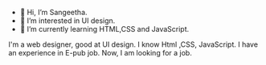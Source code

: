 - 👋 Hi, I’m Sangeetha.
- 👀 I’m interested in UI design.
- 🌱 I’m currently learning HTML,CSS and JavaScript.

I'm a web designer, good at UI design. I know Html ,CSS, JavaScript.  I have an experience in E-pub job. Now, I am looking for a job. 
<!--- 
kadir12386/kadir12386 is a ✨ special ✨ repository because its `README.md` (this file) appears on your GitHub profile.
You can click the Preview link to take a look at your changes.
--->
